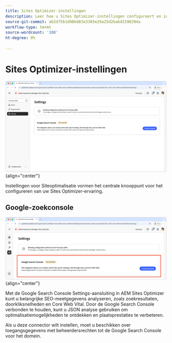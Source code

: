```yaml
---
title: Sites Optimizer-instellingen
description: Leer hoe u Sites Optimizer-instellingen configureert en integreert met andere gereedschappen.
source-git-commit: ab2d75b1d986d83e3303e29a25d2babd1598394a
workflow-type: tm+mt
source-wordcount: '108'
ht-degree: 0%

---
```



# Sites Optimizer-instellingen

![ de montages van Sites Optimizer ](./assets/settings/hero.png){align="center"}

Instellingen voor Siteoptimalisatie vormen het centrale knooppunt voor het configureren van uw Sites Optimizer-ervaring.

## Google-zoekconsole

![ de Optimizer van de Plaats montages voor de Console van het Onderzoek van Google ](./assets/settings/google-search-console.png){align="center"}

Met de Google Search Console Settings-aansluiting in AEM Sites Optimizer kunt u belangrijke SEO-meetgegevens analyseren, zoals zoekresultaten, doorkliksnelheden en Core Web Vital. Door de Google Search Console verbonden te houden, kunt u JSON analyse gebruiken om optimalisatiemogelijkheden te ontdekken en plaatsprestaties te verbeteren.

Als u deze connector wilt instellen, moet u beschikken over toegangsgegevens met beheerdersrechten tot de Google Search Console voor het domein.
